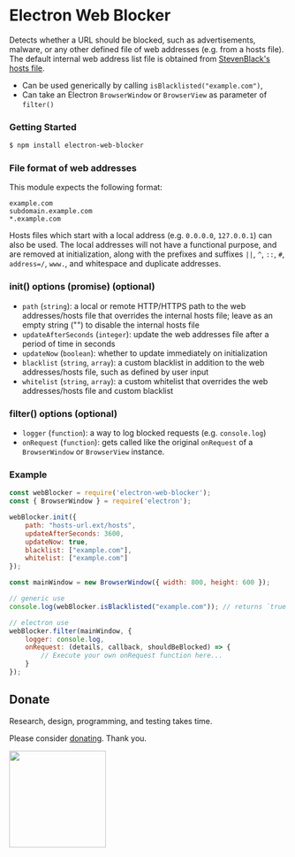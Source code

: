 
# Electron Web Blocker

Detects whether a URL should be blocked, such as advertisements, malware, or any other defined file of web addresses (e.g. from a hosts file). The default internal web address list file is obtained from [StevenBlack's hosts file](https://github.com/StevenBlack/hosts).

- Can be used generically by calling ``isBlacklisted("example.com")``,
- Can take an Electron ``BrowserWindow`` or ``BrowserView`` as parameter of ``filter()``

### Getting Started

```sh
$ npm install electron-web-blocker
```

### File format of web addresses

This module expects the following format:

```
example.com
subdomain.example.com
*.example.com
```

Hosts files which start with a local address (e.g. ``0.0.0.0``, ``127.0.0.1``) can also be used. The local addresses will not have a functional purpose, and are removed at initialization, along with the prefixes and suffixes ``||``, ``^``, ``::``, ``#``, ``address=/``, ``www.``, and whitespace and duplicate addresses.

### init() options (promise) (optional)

- ``path`` (``string``): a local or remote HTTP/HTTPS path to the web addresses/hosts file that overrides the internal hosts file; leave as an empty string ("") to disable the internal hosts file
- ``updateAfterSeconds`` (``integer``): update the web addresses file after a period of time in seconds
- ``updateNow`` (``boolean``): whether to update immediately on initialization
- ``blacklist`` (``string``, ``array``): a custom blacklist in addition to the web addresses/hosts file, such as defined by user input
- ``whitelist`` (``string``, ``array``): a custom whitelist that overrides the web addresses/hosts file and custom blacklist

### filter() options (optional)

- ``logger`` (``function``): a way to log blocked requests (e.g. ``console.log``)
- ``onRequest`` (``function``): gets called like the original ``onRequest`` of a ``BrowserWindow`` or ``BrowserView`` instance.

### Example

```js
const webBlocker = require('electron-web-blocker');
const { BrowserWindow } = require('electron');

webBlocker.init({
	path: "hosts-url.ext/hosts",
	updateAfterSeconds: 3600,
	updateNow: true,
	blacklist: ["example.com"],
	whitelist: ["example.com"]
});

const mainWindow = new BrowserWindow({ width: 800, height: 600 });

// generic use
console.log(webBlocker.isBlacklisted("example.com")); // returns `true` or `false`

// electron use
webBlocker.filter(mainWindow, {
	logger: console.log,
	onRequest: (details, callback, shouldBeBlocked) => {
		// Execute your own onRequest function here...
	}
});
```

<h2>Donate</h2>

Research, design, programming, and testing takes time.

Please consider [donating](https://krausekai.com/donate). Thank you.

<a href="https://krausekai.com/donate"><img src="https://i.imgur.com/sVBYHpo.png" width="175px"></a>
